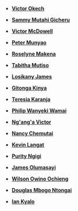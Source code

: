 * **[Victor Okech](https://github.com/vikctar)**

* **[Sammy Mutahi Gicheru](https://github.com/sammymutahigicheru)**

* **[Victor McDowell](https://github.com/ferecz)**

* **[Peter Munyao](https://github.com/petekmunz)**

* **[Roselyne Makena](https://github.com/goldenroses)**

* **[Tabitha Mutiso](https://github.com/tabbie254)**

* **[Losikany James](https://github.com/losikany)**

* **[Gitonga Kinya](https://github.com/BKinya)**

* **[Teresia Karanja](https://github.com/teresiah6)**

* **[Philip Wanyeki Wamai](https://github.com/phil72)**

* **[Ng'ang'a Victor](https://github.com/ngangavic)**

* **[Nancy Chemutai](https://github.com/chemungeny)**

* **[Kevin Langat](https://github.com/kevnlan)**

* **[Purity Ngigi](https://github.com/ryseante)**

* **[James Olumasayi](https://github.com/jimsanya)**

* **[Wilson Owino Ochieng](https://github.com/wuodmwalimu)**

* **[Douglas Mbogo Ntongai](https://github.com/salitozmbogs)**

* **[Ian Kyalo](https://github.com/kakaye-mkubwa)**